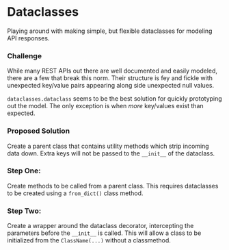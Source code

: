 # Dataclasses

Playing around with making simple, but flexible dataclasses for modeling API
responses.

### Challenge

While many REST APIs out there are well documented and easily modeled, there
are a few that break this norm. Their structure is fey and fickle with
unexpected key/value pairs appearing along side unexpected null values.

`dataclasses.dataclass` seems to be the best solution for quickly prototyping
out the model. The only exception is when *more* key/values exist than
expected.

### Proposed Solution

Create a parent class that contains utility methods which strip incoming data
down. Extra keys will not be passed to the `__init__` of the dataclass.

### Step One:

Create methods to be called from a parent class. This requires dataclasses to
be created using a `from_dict()` class method.

### Step Two:

Create a wrapper around the dataclass decorator, intercepting the parameters
before the `__init__` is called. This will allow a class to be initialized from
the `ClassName(...)` without a classmethod.
